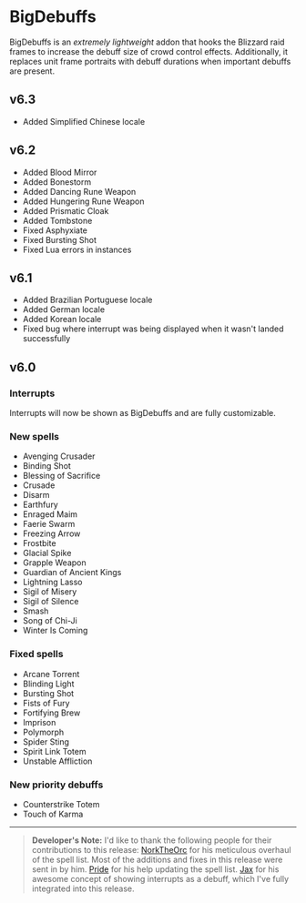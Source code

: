 # BigDebuffs

BigDebuffs is an _extremely lightweight_ addon that hooks the Blizzard raid frames to increase the debuff size of crowd control effects. Additionally, it replaces unit frame portraits with debuff durations when important debuffs are present.

## v6.3

* Added Simplified Chinese locale

## v6.2

* Added Blood Mirror
* Added Bonestorm
* Added Dancing Rune Weapon
* Added Hungering Rune Weapon
* Added Prismatic Cloak
* Added Tombstone
* Fixed Asphyxiate
* Fixed Bursting Shot
* Fixed Lua errors in instances

## v6.1

* Added Brazilian Portuguese locale
* Added German locale
* Added Korean locale
* Fixed bug where interrupt was being displayed when it wasn't landed successfully

## v6.0

### Interrupts
Interrupts will now be shown as BigDebuffs and are fully customizable.

### New spells

* Avenging Crusader
* Binding Shot
* Blessing of Sacrifice
* Crusade
* Disarm
* Earthfury
* Enraged Maim
* Faerie Swarm
* Freezing Arrow
* Frostbite
* Glacial Spike
* Grapple Weapon
* Guardian of Ancient Kings
* Lightning Lasso
* Sigil of Misery
* Sigil of Silence
* Smash
* Song of Chi-Ji
* Winter Is Coming

### Fixed spells

* Arcane Torrent
* Blinding Light
* Bursting Shot
* Fists of Fury
* Fortifying Brew
* Imprison
* Polymorph
* Spider Sting
* Spirit Link Totem
* Unstable Affliction

### New priority debuffs

* Counterstrike Totem
* Touch of Karma

---

> **Developer's Note:** I'd like to thank the following people for their contributions to this release:
>  [NorkTheOrc][1] for his meticulous overhaul of the spell list. Most of the additions and fixes in this release were sent in by him.
>  [Pride][2] for his help updating the spell list.
>  [Jax][3] for his awesome concept of showing interrupts as a debuff, which I've fully integrated into this release.

[1]: https://mods.curse.com/members/NorktheOrc/projects
[2]: https://www.twitch.tv/pride_rag
[3]: https://www.twitch.tv/jaxington
